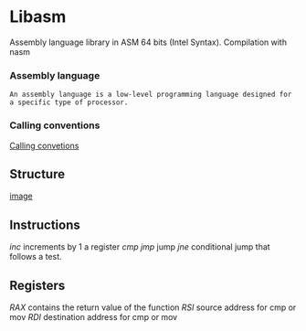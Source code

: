 # Libasm

Assembly language library in ASM 64 bits (Intel Syntax). Compilation with nasm

### Assembly language

```An assembly language is a low-level programming language designed for a specific type of processor.```

### Calling conventions

[Calling convetions ](https://www.agner.org/optimize/calling_conventions.pdf)


## Structure 
[image](https://cs.lmu.edu/~ray/images/nasmstructure.png)

## Instructions

_inc_ increments by 1 a register
_cmp_
_jmp_ jump 
_jne_ conditional jump that follows a test. 

## Registers

_RAX_ contains the return value of the function
_RSI_ source        address for cmp or mov
_RDI_ destination   address for cmp or mov